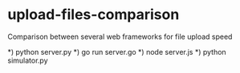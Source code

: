 # upload-files-comparison
Comparison between several web frameworks for file upload speed

*) python server.py
*) go run server.go
*) node server.js
*) python simulator.py
